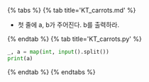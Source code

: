 {% tabs %}
{% tab title='KT_carrots.md' %}

* 첫 줄에 a, b가 주어진다. b를 출력하라.

{% endtab %}
{% tab title='KT_carrots.py' %}

```py
_, a = map(int, input().split())
print(a)
```

{% endtab %}
{% endtabs %}